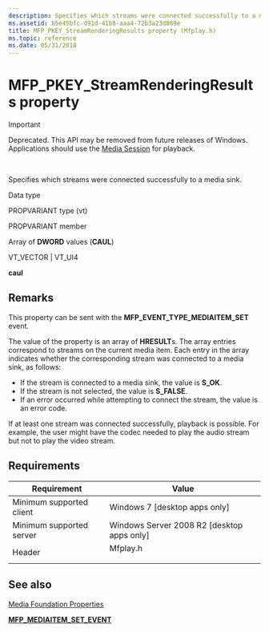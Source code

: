 ```yaml
---
description: Specifies which streams were connected successfully to a media sink.
ms.assetid: b5e45bfc-d91d-41b8-aaa4-72b3a23d869e
title: MFP_PKEY_StreamRenderingResults property (Mfplay.h)
ms.topic: reference
ms.date: 05/31/2018
---
```


# MFP\_PKEY\_StreamRenderingResults property

> [!IMPORTANT]
> Deprecated. This API may be removed from future releases of Windows. Applications should use the [Media Session](media-session.md) for playback.

 

Specifies which streams were connected successfully to a media sink.



Data type

PROPVARIANT type (vt)

PROPVARIANT member

Array of **DWORD** values (**CAUL**)

VT\_VECTOR \| VT\_UI4

**caul**



## Remarks

This property can be sent with the **MFP\_EVENT\_TYPE\_MEDIAITEM\_SET** event.

The value of the property is an array of **HRESULT**s. The array entries correspond to streams on the current media item. Each entry in the array indicates whether the corresponding stream was connected to a media sink, as follows:

-   If the stream is connected to a media sink, the value is **S\_OK**.
-   If the stream is not selected, the value is **S\_FALSE**.
-   If an error occurred while attempting to connect the stream, the value is an error code.

If at least one stream was connected successfully, playback is possible. For example, the user might have the codec needed to play the audio stream but not to play the video stream.

## Requirements



| Requirement | Value |
|-------------------------------------|-------------------------------------------------------------------------------------|
| Minimum supported client<br/> | Windows 7 \[desktop apps only\]<br/>                                          |
| Minimum supported server<br/> | Windows Server 2008 R2 \[desktop apps only\]<br/>                             |
| Header<br/>                   | <dl> <dt>Mfplay.h</dt> </dl> |



## See also

<dl> <dt>

[Media Foundation Properties](media-foundation-properties.md)
</dt> <dt>

[**MFP\_MEDIAITEM\_SET\_EVENT**](/windows/desktop/api/mfplay/ns-mfplay-mfp_mediaitem_set_event)
</dt> </dl>

 

 





